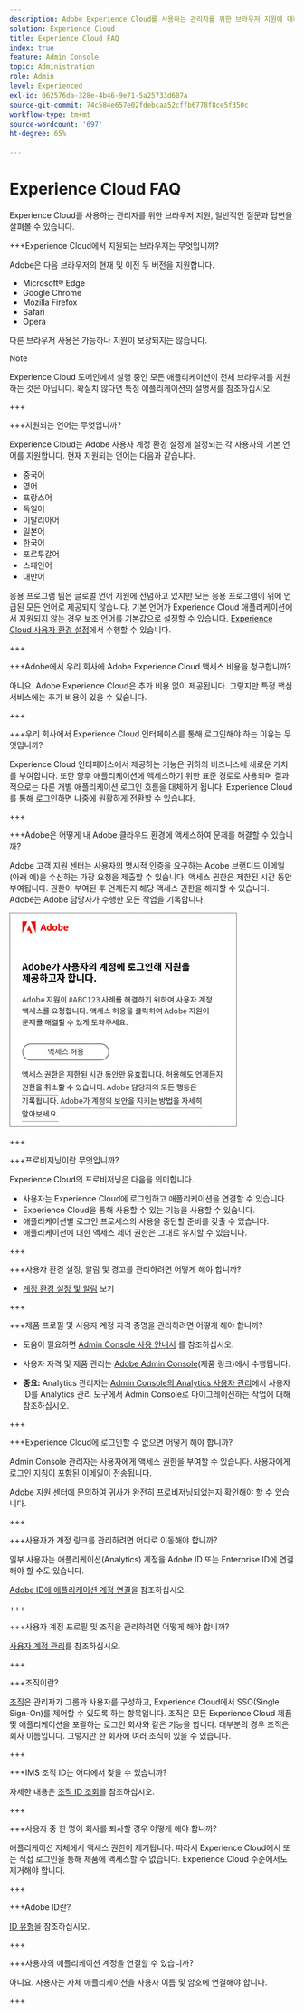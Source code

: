 ```yaml
---
description: Adobe Experience Cloud를 사용하는 관리자를 위한 브라우저 지원에 대해 알아보고, 일반적인 질문에 대한 답변을 얻을 수 있습니다.
solution: Experience Cloud
title: Experience Cloud FAQ
index: true
feature: Admin Console
topic: Administration
role: Admin
level: Experienced
exl-id: 062576da-328e-4b46-9e71-5a25733d607a
source-git-commit: 74c584e657e02fdebcaa52cffb6778f8ce5f350c
workflow-type: tm+mt
source-wordcount: '697'
ht-degree: 65%

---
```


# Experience Cloud FAQ

Experience Cloud를 사용하는 관리자를 위한 브라우저 지원, 일반적인 질문과 답변을 살펴볼 수 있습니다.

+++Experience Cloud에서 지원되는 브라우저는 무엇입니까?

Adobe은 다음 브라우저의 현재 및 이전 두 버전을 지원합니다.

* Microsoft® Edge
* Google Chrome
* Mozilla Firefox
* Safari
* Opera

다른 브라우저 사용은 가능하나 지원이 보장되지는 않습니다.

>[!NOTE]
>
>Experience Cloud 도메인에서 실행 중인 모든 애플리케이션이 전체 브라우저를 지원하는 것은 아닙니다. 확실치 않다면 특정 애플리케이션의 설명서를 참조하십시오.

+++

+++지원되는 언어는 무엇입니까?

Experience Cloud는 Adobe 사용자 계정 환경 설정에 설정되는 각 사용자의 기본 언어를 지원합니다. 현재 지원되는 언어는 다음과 같습니다.

* 중국어
* 영어
* 프랑스어
* 독일어
* 이탈리아어
* 일본어
* 한국어
* 포르투갈어
* 스페인어
* 대만어

응용 프로그램 팀은 글로벌 언어 지원에 전념하고 있지만 모든 응용 프로그램이 위에 언급된 모든 언어로 제공되지 않습니다. 기본 언어가 Experience Cloud 애플리케이션에서 지원되지 않는 경우 보조 언어를 기본값으로 설정할 수 있습니다. [Experience Cloud 사용자 환경 설정](https://experience.adobe.com/preferences)에서 수행할 수 있습니다.

+++

+++Adobe에서 우리 회사에 Adobe Experience Cloud 액세스 비용을 청구합니까?

아니요. Adobe Experience Cloud은 추가 비용 없이 제공됩니다. 그렇지만 특정 핵심 서비스에는 추가 비용이 있을 수 있습니다.

+++

+++우리 회사에서 Experience Cloud 인터페이스를 통해 로그인해야 하는 이유는 무엇입니까?

Experience Cloud 인터페이스에서 제공하는 기능은 귀하의 비즈니스에 새로운 가치를 부여합니다. 또한 향후 애플리케이션에 액세스하기 위한 표준 경로로 사용되며 결과적으로는 다른 개별 애플리케이션 로그인 흐름을 대체하게 됩니다. Experience Cloud를 통해 로그인하면 나중에 원활하게 전환할 수 있습니다.

+++

+++Adobe은 어떻게 내 Adobe 클라우드 환경에 액세스하여 문제를 해결할 수 있습니까?

Adobe 고객 지원 센터는 사용자의 명시적 인증을 요구하는 Adobe 브랜디드 이메일(아래 예)을 수신하는 가장 요청을 제출할 수 있습니다. 액세스 권한은 제한된 시간 동안 부여됩니다. 권한이 부여된 후 언제든지 해당 액세스 권한을 해지할 수 있습니다. Adobe는 Adobe 담당자가 수행한 모든 작업을 기록합니다.

![Adobe 지원 사례](../assets/support-email.png)

+++

+++프로비저닝이란 무엇입니까?

Experience Cloud의 프로비저닝은 다음을 의미합니다.

* 사용자는 Experience Cloud에 로그인하고 애플리케이션을 연결할 수 있습니다.
* Experience Cloud을 통해 사용할 수 있는 기능을 사용할 수 있습니다.
* 애플리케이션별 로그인 프로세스의 사용을 중단할 준비를 갖출 수 있습니다.
* 애플리케이션에 대한 액세스 제어 권한은 그대로 유지할 수 있습니다.

+++

+++사용자 환경 설정, 알림 및 경고를 관리하려면 어떻게 해야 합니까?

* [계정 환경 설정 및 알림](/help/interface/features/account-preferences.md) 보기

+++

+++제품 프로필 및 사용자 계정 자격 증명을 관리하려면 어떻게 해야 합니까?

* 도움이 필요하면 [Admin Console 사용 안내서](https://helpx.adobe.com/kr/enterprise/admin-guide.html) 를 참조하십시오.

* 사용자 자격 및 제품 관리는 [Adobe Admin Console](https://adminconsole.adobe.com/enterprise)&#x200B;(제품 링크)에서 수행됩니다.

* **중요:** Analytics 관리자는 [Admin Console의 Analytics 사용자 관리](https://experienceleague.adobe.com/docs/analytics/admin/user-product-management/migrate-users/c-migration-tool.html)에서 사용자 ID를 Analytics 관리 도구에서 Admin Console로 마이그레이션하는 작업에 대해 참조하십시오.

+++

+++Experience Cloud에 로그인할 수 없으면 어떻게 해야 합니까?

Admin Console 관리자는 사용자에게 액세스 권한을 부여할 수 있습니다. 사용자에게 로그인 지침이 포함된 이메일이 전송됩니다.

[Adobe 지원 센터에 문의](https://experienceleague.adobe.com/?support-solution=General#support)하여 귀사가 완전히 프로비저닝되었는지 확인해야 할 수 있습니다.

+++

+++사용자가 계정 링크를 관리하려면 어디로 이동해야 합니까?

일부 사용자는 애플리케이션(Analytics) 계정을 Adobe ID 또는 Enterprise ID에 연결해야 할 수도 있습니다.

[Adobe ID에 애플리케이션 계정 연결](../administration/organizations.md)을 참조하십시오.

+++

+++사용자 계정 프로필 및 조직을 관리하려면 어떻게 해야 합니까?

[사용자 계정 관리](../administration/organizations.md)를 참조하십시오.

+++

+++조직이란?

[조직](../administration/organizations.md)은 관리자가 그룹과 사용자를 구성하고, Experience Cloud에서 SSO(Single Sign-On)를 제어할 수 있도록 하는 항목입니다. 조직은 모든 Experience Cloud 제품 및 애플리케이션을 포괄하는 로그인 회사와 같은 기능을 합니다. 대부분의 경우 조직은 회사 이름입니다. 그렇지만 한 회사에 여러 조직이 있을 수 있습니다.

+++

+++IMS 조직 ID는 어디에서 찾을 수 있습니까?

자세한 내용은 [조직 ID 조회](../administration/organizations.md)를 참조하십시오.

+++

+++사용자 중 한 명이 회사를 퇴사할 경우 어떻게 해야 합니까?

애플리케이션 자체에서 액세스 권한이 제거됩니다. 따라서 Experience Cloud에서 또는 직접 로그인을 통해 제품에 액세스할 수 없습니다. Experience Cloud 수준에서도 제거해야 합니다.

+++

+++Adobe ID란?

[ID 유형](https://helpx.adobe.com/kr/enterprise/using/identity.html)을 참조하십시오.

+++

+++사용자의 애플리케이션 계정을 연결할 수 있습니까?

아니요. 사용자는 자체 애플리케이션을 사용자 이름 및 암호에 연결해야 합니다.

+++
